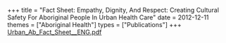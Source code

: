 +++
title = "Fact Sheet: Empathy, Dignity, And Respect: Creating Cultural Safety For Aboriginal People In Urban Health Care"
date = 2012-12-11
themes = ["Aboriginal Health"]
types = ["Publications"]
+++
[Urban_Ab_Fact_Sheet__ENG.pdf](/files/Urban_Ab_Fact_Sheet__ENG.pdf)
